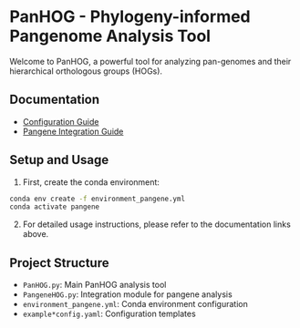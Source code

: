 # PanHOG - Phylogeny-informed Pangenome Analysis Tool

Welcome to PanHOG, a powerful tool for analyzing pan-genomes and their hierarchical orthologous groups (HOGs).

## Documentation

- [Configuration Guide](README_config.md)
- [Pangene Integration Guide](README_pangene.md)

## Setup and Usage

1. First, create the conda environment:
```bash
conda env create -f environment_pangene.yml
conda activate pangene
```

2. For detailed usage instructions, please refer to the documentation links above.

## Project Structure

- `PanHOG.py`: Main PanHOG analysis tool
- `PangeneHOG.py`: Integration module for pangene analysis
- `environment_pangene.yml`: Conda environment configuration
- `example*config.yaml`: Configuration templates
